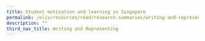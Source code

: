 ```yaml
---
title: Student motivation and learning in Singapore
permalink: /elis/resources/read/research-summaries/writing-and-representing/student-motivation-and-learning/
description: ""
third_nav_title: Writing and Representing
---
```

